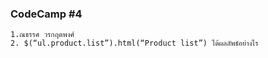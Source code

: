 ### CodeCamp #4
    1.ณธรรศ วรกฤตพงศ์
    2. $(“ul.product.list”).html(“Product list”) ได้ผลลัพธ์อย่างไร